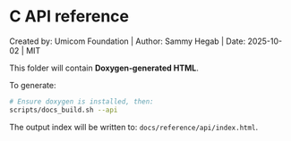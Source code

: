 # C API reference

Created by: Umicom Foundation | Author: Sammy Hegab | Date: 2025-10-02 | MIT

This folder will contain **Doxygen‑generated HTML**.

To generate:

```bash
# Ensure doxygen is installed, then:
scripts/docs_build.sh --api
```

The output index will be written to: `docs/reference/api/index.html`.
